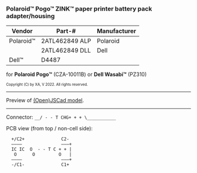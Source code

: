### Polaroid™ Pogo™ ZINK™ paper printer battery pack adapter/housing

| Vendor    | Part-#         | Manufacturer |
| ----------|----------------|--------------|
| Polaroid™ | 2ATL462849 ALP | Polaroid     |
|           | 2ATL462849 DLL | Dell         |
| Dell™     | D4487          | |

for **Polaroid Pogo™** (CZA-10011B) or **Dell Wasabi™** (PZ310)


<sup><sub>Copyright (C) by XA, V 2022. All rights reserved.</sub></sup>

***
Preview of [(Open)JSCad model](https://www.openjscad.xyz/#https://raw.githubusercontent.com/xax/P0laroidPogo/master/pack-01.js).
***

Connector: `__/ - - T CHG+ + + \___________`

PCB view (from top / non-cell side):
```
  +/C2+              C2-
  ––––               –––+
  IC IC  O  - - T C + + |
   O      O         O   |
  ––––               –––+
  -/C1-              C1+
```
